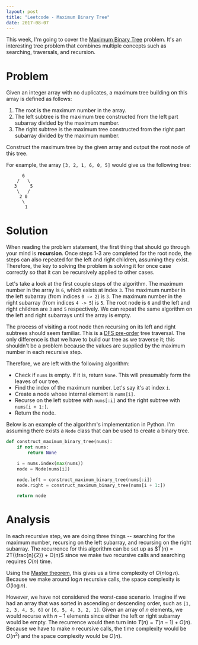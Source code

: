 ```yaml
---
layout: post
title: "Leetcode - Maximum Binary Tree"
date: 2017-08-07
---
```


This week, I'm going to cover the [Maximum Binary Tree](https://leetcode.com/contest/leetcode-weekly-contest-44/problems/maximum-binary-tree/) problem. It's an interesting tree problem that combines multiple concepts such as searching, traversals, and recursion.

# Problem

Given an integer array with no duplicates, a maximum tree building on this array is defined as follows:

1. The root is the maximum number in the array.
2. The left subtree is the maximum tree constructed from the left part subarray divided by the maximum number.
3. The right subtree is the maximum tree constructed from the right part subarray divided by the maximum number.

Construct the maximum tree by the given array and output the root node of this tree.

For example, the array `[3, 2, 1, 6, 0, 5]` would give us the following tree:

```text
      6
    /   \
   3     5
    \   /
     2 0
      \
       1
```

# Solution

When reading the problem statement, the first thing that should go through your mind is **recursion**. Once steps 1-3 are completed for the root node, the steps can also repeated for the left and right children, assuming they exist. Therefore, the key to solving the problem is solving it for once case correctly so that it can be recursively applied to other cases.

Let's take a look at the first couple steps of the algorithm. The maximum number in the array is `6`, which exists at index `3`. The maximum number in the left subarray (from indices `0 -> 2`) is `3`. The maximum number in the right subarray (from indices `4 -> 5`) is `5`. The root node is `6` and the left and right children are `3` and `5` respectively. We can repeat the same algorithm on the left and right subarrays until the array is empty.

The process of visiting a root node then recursing on its left and right subtrees should seem familiar. This is a [DFS pre-order](https://en.wikipedia.org/wiki/Tree_traversal#Pre-order) tree traversal. The only difference is that we have to build our tree as we traverse it; this shouldn't be a problem because the values are supplied by the maximum number in each recursive step.

Therefore, we are left with the following algorithm:

- Check if `nums` is empty. If it is, return `None`. This will presumably form the leaves of our tree.
- Find the index of the maximum number. Let's say it's at index `i`.
- Create a node whose internal element is `nums[i]`.
- Recurse on the left subtree with `nums[:i]` and the right subtree with `nums[i + 1:]`.
- Return the node.

Below is an example of the algorithm's implementation in Python. I'm assuming there exists a `Node` class that can be used to create a binary tree.

```python
def construct_maximum_binary_tree(nums):
    if not nums:
        return None

    i = nums.index(max(nums))
    node = Node(nums[i])

    node.left = construct_maximum_binary_tree(nums[:i])
    node.right = construct_maximum_binary_tree(nums[i + 1:])

    return node
```

# Analysis

In each recursive step, we are doing three things -- searching for the maximum number, recursing on the left subarray, and recursing on the right subarray. The recurrence for this algorithm can be set up as $T(n) = 2T(\frac{n}{2}) + O(n)$ since we make two recursive calls and searching requires $O(n)$ time.

Using the [Master theorem](https://en.wikipedia.org/wiki/Master_theorem), this gives us a time complexity of $O(n \log n)$. Because we make around $\log n$ recursive calls, the space complexity is $O(\log n)$.

However, we have not considered the worst-case scenario. Imagine if we had an array that was sorted in ascending or descending order, such as `[1, 2, 3, 4, 5, 6]` or `[6, 5, 4, 3, 2, 1]`. Given an array of $n$ elements, we would recurse with $n - 1$ elements since either the left or right subarray would be empty. The recurrence would then turn into $T(n) = T(n - 1) + O(n)$. Because we have to make $n$ recursive calls, the time complexity would be $O(n^2)$ and the space complexity would be $O(n)$.
